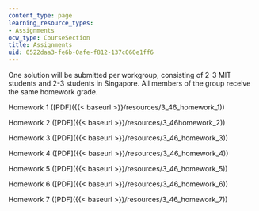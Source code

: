 ```yaml
---
content_type: page
learning_resource_types:
- Assignments
ocw_type: CourseSection
title: Assignments
uid: 0522daa3-fe6b-0afe-f812-137c060e1ff6
---
```


One solution will be submitted per workgroup, consisting of 2-3 MIT students and 2-3 students in Singapore. All members of the group receive the same homework grade.

Homework 1 ([PDF]({{< baseurl >}}/resources/3_46_homework_1))

Homework 2 ([PDF]({{< baseurl >}}/resources/3_46homework_2))

Homework 3 ([PDF]({{< baseurl >}}/resources/3_46_homework_3))

Homework 4 ([PDF]({{< baseurl >}}/resources/3_46_homework_4))

Homework 5 ([PDF]({{< baseurl >}}/resources/3_46_homework_5))

Homework 6 ([PDF]({{< baseurl >}}/resources/3_46_homework_6))

Homework 7 ([PDF]({{< baseurl >}}/resources/3_46_homework_7))